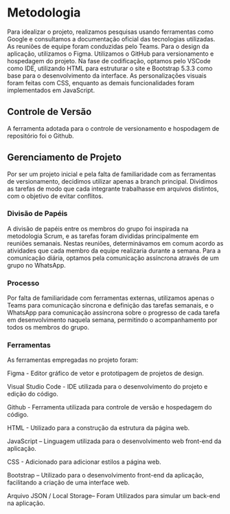 
# Metodologia

Para idealizar o projeto, realizamos pesquisas usando ferramentas como Google e consultamos a documentação oficial das tecnologias utilizadas. As reuniões de equipe foram conduzidas pelo Teams. Para o design da aplicação, utilizamos o Figma. Utilizamos o GitHub para versionamento e hospedagem do projeto. Na fase de codificação, optamos pelo VSCode como IDE, utilizando HTML para estruturar o site e Bootstrap 5.3.3 como base para o desenvolvimento da interface. As personalizações visuais foram feitas com CSS, enquanto as demais funcionalidades foram implementados em JavaScript. 

## Controle de Versão

A ferramenta adotada para o controle de versionamento e hospodagem de repositório foi o Github.

## Gerenciamento de Projeto

Por ser um projeto inicial e pela falta de familiaridade com as ferramentas de versionamento, decidimos utilizar apenas a branch principal. Dividimos as tarefas de modo que cada integrante trabalhasse em arquivos distintos, com o objetivo de evitar conflitos.

### Divisão de Papéis

A divisão de papéis entre os membros do grupo foi inspirada na metodologia Scrum, e as tarefas foram divididas principalmente em reuniões semanais. Nestas reuniões, determinávamos em comum acordo as atividades que cada membro da equipe realizaria durante a semana. Para a comunicação diária, optamos pela comunicação assíncrona através de um grupo no WhatsApp.

### Processo

Por falta de familiaridade com ferramentas externas, utilizamos apenas o Teams para comunicação síncrona e definição das tarefas semanais, e o WhatsApp para comunicação assíncrona sobre o progresso de cada tarefa em desenvolvimento naquela semana, permitindo o acompanhamento por todos os membros do grupo.

### Ferramentas

As ferramentas empregadas no projeto foram:

Figma - Editor gráfico de vetor e prototipagem de projetos de design.

Visual Studio Code - IDE utilizada para o desenvolvimento do projeto e edição do código.

Github - Ferramenta utilizada para controle de versão e hospedagem do código.

HTML - Utilizado para a construção da estrutura da página web.

JavaScript – Linguagem utilizada para o desenvolvimento web front-end da aplicação.

CSS - Adicionado para adicionar estilos a página web.

Bootstrap – Utilizado para o desenvolvimento front-end da aplicação, facilitando a criação de uma interface web.

Arquivo JSON / Local Storage– Foram Utilizados para simular um back-end na aplicação.
